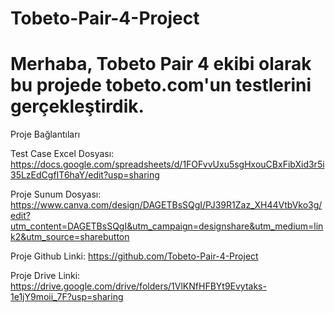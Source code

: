 # Tobeto-Pair-4-Project
# Merhaba, Tobeto Pair 4 ekibi olarak bu projede tobeto.com'un testlerini gerçekleştirdik.

Proje Bağlantıları

Test Case Excel Dosyası: https://docs.google.com/spreadsheets/d/1FOFvvUxu5sgHxouCBxFibXid3r5i35LzEdCgfIT6haY/edit?usp=sharing

Proje Sunum Dosyası: https://www.canva.com/design/DAGETBsSQgI/PJ39R1Zaz_XH44VtbVko3g/edit?utm_content=DAGETBsSQgI&utm_campaign=designshare&utm_medium=link2&utm_source=sharebutton

Proje Github Linki: https://github.com/Tobeto-Pair-4-Project

Proje Drive Linki: https://drive.google.com/drive/folders/1VlKNfHFBYt9Evytaks-1e1jY9moii_7F?usp=sharing
